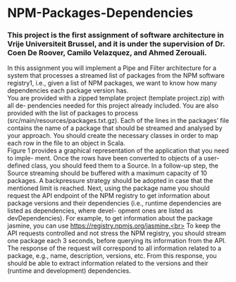 # NPM-Packages-Dependencies
### This project is the first assignment of software architecture in Vrije Universiteit Brussel, and it is under the supervision of Dr. Coen De Roover, Camilo Velazquez, and Ahmed Zerouali.
In this assignment you will implement a Pipe and Filter architecture for a system that processes a streamed list of packages from the NPM software registry1, i.e., given a list of NPM packages, we want to know how many dependencies each package version has.<br>
You are provided with a zipped template project (template project.zip) with all de- pendencies needed for this project already included. You are also provided with the list of packages to process (src/main/resources/packages.txt.gz). Each of the lines in the packages’ file contains the name of a package that should be streamed and analysed by your approach. You should create the necessary classes in order to map each row in the file to an object in Scala.<br>
Figure 1 provides a graphical representation of the application that you need to imple- ment. Once the rows have been converted to objects of a user-defined class, you should feed them to a Source. In a follow-up step, the Source streaming should be buffered with a maximum capacity of 10 packages. A backpressure strategy should be adopted in case that the mentioned limit is reached. Next, using the package name you should request the API endpoint of the NPM registry to get information about package versions and their dependencies (i.e., runtime dependencies are listed as dependencies, where devel- opment ones are listed as devDependencies). For example, to get information about the package jasmine, you can use https://registry.npmjs.org/jasmine.<br>
To keep the API requests controlled and not stress the NPM registry, you should stream one package each 3 seconds, before querying its information from the API.
The response of the request will correspond to all information related to a package, e.g., name, description, versions, etc. From this response, you should be able to extract information related to the versions and their (runtime and development) dependencies.<br>
